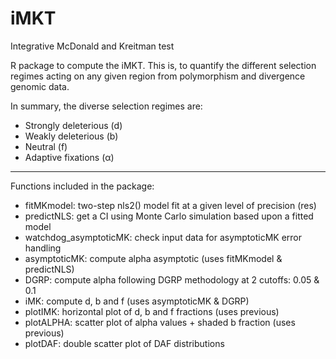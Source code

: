 # iMKT
Integrative McDonald and Kreitman test

R package to compute the iMKT. This is, to quantify the different selection regimes acting on any given region from polymorphism and divergence genomic data.

In summary, the diverse selection regimes are:

   - Strongly deleterious (d)
   - Weakly deleterious (b)
   - Neutral (f)
   - Adaptive fixations (α)

-----------------------------------------------------------

Functions included in the package:

   - fitMKmodel: two-step nls2() model fit at a given level of precision (res)
   - predictNLS: get a CI using Monte Carlo simulation based upon a fitted model
   - watchdog_asymptoticMK: check input data for asymptoticMK error handling
   - asymptoticMK: compute alpha asymptotic (uses fitMKmodel & predictNLS)
   - DGRP: compute alpha following DGRP methodology at 2 cutoffs: 0.05 & 0.1
   - iMK: compute d, b and f (uses asymptoticMK & DGRP)
   - plotIMK: horizontal plot of d, b and f fractions (uses previous)
   - plotALPHA: scatter plot of alpha values + shaded b fraction (uses previous)
   - plotDAF: double scatter plot of DAF distributions
